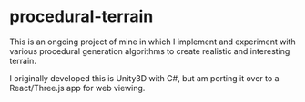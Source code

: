 # procedural-terrain

This is an ongoing project of mine in which I implement and experiment with various procedural generation algorithms to create realistic and interesting terrain.

I originally developed this is Unity3D with C#, but am porting it over to a React/Three.js app for web viewing.
